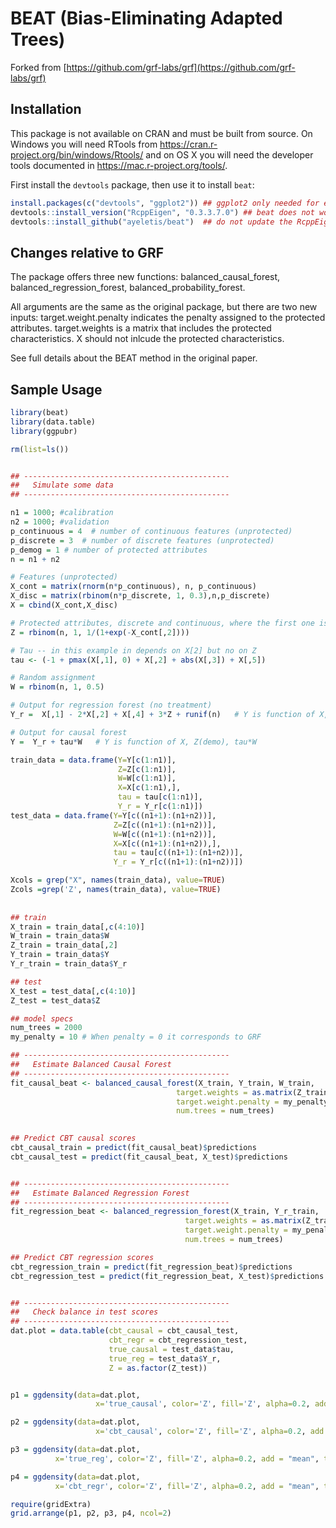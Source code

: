# BEAT (Bias-Eliminating Adapted Trees)
Forked from [https://github.com/grf-labs/grf](https://github.com/grf-labs/grf)

## Installation

This package is not available on CRAN and must be built from source. On Windows you will
need RTools from https://cran.r-project.org/bin/windows/Rtools/ and on OS X you will 
need the developer tools documented in https://mac.r-project.org/tools/.

First install the `devtools` package, then use it to install `beat`:

```R
install.packages(c("devtools", "ggplot2")) ## ggplot2 only needed for example
devtools::install_version("RcppEigen", "0.3.3.7.0") ## beat does not work with newer RcppEigen
devtools::install_github("ayeletis/beat")  ## do not update the RcppEigem package if prompted
```
## Changes relative to GRF
The package offers three new functions: balanced_causal_forest, balanced_regression_forest, 
balanced_probability_forest. 

All arguments are the same as the original package, but there are two new inputs: 
target.weight.penalty indicates the penalty assigned to the protected attributes.
target.weights is a matrix that includes the protected characteristics. X should not 
inlcude the protected characteristics.

See full details about the BEAT method in the original paper.

## Sample Usage

```R
library(beat)
library(data.table)
library(ggpubr)

rm(list=ls())


## ----------------------------------------------
##   Simulate some data
## ----------------------------------------------

n1 = 1000; #calibration 
n2 = 1000; #validation
p_continuous = 4  # number of continuous features (unprotected)
p_discrete = 3  # number of discrete features (unprotected)
p_demog = 1 # number of protected attributes
n = n1 + n2

# Features (unprotected)
X_cont = matrix(rnorm(n*p_continuous), n, p_continuous)
X_disc = matrix(rbinom(n*p_discrete, 1, 0.3),n,p_discrete)
X = cbind(X_cont,X_disc)

# Protected attributes, discrete and continuous, where the first one is correlated with X[,2]
Z = rbinom(n, 1, 1/(1+exp(-X_cont[,2])))

# Tau -- in this example in depends on X[2] but no on Z
tau <- (-1 + pmax(X[,1], 0) + X[,2] + abs(X[,3]) + X[,5]) 

# Random assignment
W = rbinom(n, 1, 0.5)

# Output for regression forest (no treatment)
Y_r =  X[,1] - 2*X[,2] + X[,4] + 3*Z + runif(n)   # Y is function of X, Z(demo)

# Output for causal forest
Y =  Y_r + tau*W   # Y is function of X, Z(demo), tau*W

train_data = data.frame(Y=Y[c(1:n1)], 
                        Z=Z[c(1:n1)], 
                        W=W[c(1:n1)], 
                        X=X[c(1:n1),], 
                        tau = tau[c(1:n1)], 
                        Y_r = Y_r[c(1:n1)])
test_data = data.frame(Y=Y[c((n1+1):(n1+n2))],
                       Z=Z[c((n1+1):(n1+n2))],
                       W=W[c((n1+1):(n1+n2))],
                       X=X[c((n1+1):(n1+n2)),], 
                       tau = tau[c((n1+1):(n1+n2))],
                       Y_r = Y_r[c((n1+1):(n1+n2))])

Xcols = grep("X", names(train_data), value=TRUE)
Zcols =grep('Z', names(train_data), value=TRUE)
  
  
## train
X_train = train_data[,c(4:10)]
W_train = train_data$W
Z_train = train_data[,2]
Y_train = train_data$Y
Y_r_train = train_data$Y_r

## test
X_test = test_data[,c(4:10)]
Z_test = test_data$Z

## model specs
num_trees = 2000
my_penalty = 10 # When penalty = 0 it corresponds to GRF

## ----------------------------------------------
##   Estimate Balanced Causal Forest 
## ----------------------------------------------
fit_causal_beat <- balanced_causal_forest(X_train, Y_train, W_train,
                                     target.weights = as.matrix(Z_train),
                                     target.weight.penalty = my_penalty,
                                     num.trees = num_trees)
  

## Predict CBT causal scores
cbt_causal_train = predict(fit_causal_beat)$predictions
cbt_causal_test = predict(fit_causal_beat, X_test)$predictions


## ----------------------------------------------
##   Estimate Balanced Regression Forest 
## ----------------------------------------------
fit_regression_beat <- balanced_regression_forest(X_train, Y_r_train,
                                       target.weights = as.matrix(Z_train),
                                       target.weight.penalty = my_penalty,
                                       num.trees = num_trees)

## Predict CBT regression scores
cbt_regression_train = predict(fit_regression_beat)$predictions
cbt_regression_test = predict(fit_regression_beat, X_test)$predictions


## ----------------------------------------------
##   Check balance in test scores
## ----------------------------------------------
dat.plot = data.table(cbt_causal = cbt_causal_test,
                      cbt_regr = cbt_regression_test,
                      true_causal = test_data$tau,
                      true_reg = test_data$Y_r,
                      Z = as.factor(Z_test))


p1 = ggdensity(data=dat.plot,
                   x='true_causal', color='Z', fill='Z', alpha=0.2, add = "mean", title='true causal')

p2 = ggdensity(data=dat.plot,
                   x='cbt_causal', color='Z', fill='Z', alpha=0.2, add = "mean", title='cbt causal')

p3 = ggdensity(data=dat.plot,
          x='true_reg', color='Z', fill='Z', alpha=0.2, add = "mean", title='true regression')

p4 = ggdensity(data=dat.plot,
          x='cbt_regr', color='Z', fill='Z', alpha=0.2, add = "mean", title='cbt regression')

require(gridExtra)
grid.arrange(p1, p2, p3, p4, ncol=2)


 
